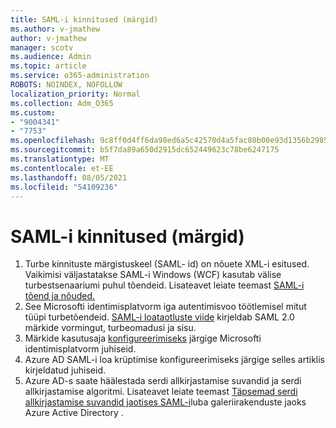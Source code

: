 ```yaml
---
title: SAML-i kinnitused (märgid)
ms.author: v-jmathew
author: v-jmathew
manager: scotv
ms.audience: Admin
ms.topic: article
ms.service: o365-administration
ROBOTS: NOINDEX, NOFOLLOW
localization_priority: Normal
ms.collection: Adm_O365
ms.custom:
- "9004341"
- "7753"
ms.openlocfilehash: 9c8ff0d4ff6da98ed6a5c42570d4a5fac80b00e93d1356b298528bd8d2c51a5f
ms.sourcegitcommit: b5f7da89a650d2915dc652449623c78be6247175
ms.translationtype: MT
ms.contentlocale: et-EE
ms.lasthandoff: 08/05/2021
ms.locfileid: "54109236"
---
```

# <a name="saml-assertions-tokens"></a>SAML-i kinnitused (märgid)

1. Turbe kinnituste märgistuskeel (SAML- id) on nõuete XML-i esitused. Vaikimisi väljastatakse SAML-i Windows (WCF) kasutab välise turbestsenaariumi puhul tõendeid. Lisateavet leiate teemast [SAML-i tõend ja nõuded.](https://docs.microsoft.com/dotnet/framework/wcf/feature-details/saml-tokens-and-claims)
2. See Microsofti identimisplatvorm iga autentimisvoo töötlemisel mitut tüüpi turbetõendeid. [SAML-i loataotluste viide](https://docs.microsoft.com/azure/active-directory/develop/reference-saml-tokens) kirjeldab SAML 2.0 märkide vormingut, turbeomadusi ja sisu.
3. Märkide kasutusaja [konfigureerimiseks](https://docs.microsoft.com/azure/active-directory/develop/active-directory-configurable-token-lifetimes) järgige Microsofti identimisplatvorm juhiseid.
4. Azure AD SAML-i loa krüptimise konfigureerimiseks järgige selles artiklis kirjeldatud juhiseid. [](https://docs.microsoft.com/azure/active-directory/manage-apps/howto-saml-token-encryption)
5. Azure AD-s saate häälestada serdi allkirjastamise suvandid ja serdi allkirjastamise algoritmi. Lisateavet leiate teemast [Täpsemad serdi allkirjastamise suvandid jaotises SAML-i](https://docs.microsoft.com/azure/active-directory/manage-apps/certificate-signing-options)luba galeriirakenduste jaoks Azure Active Directory .
